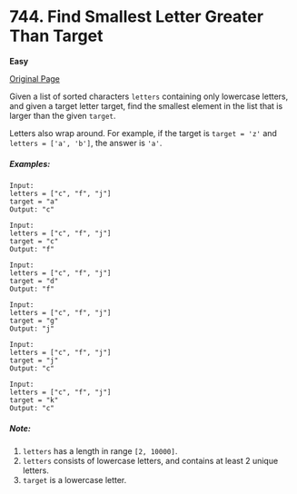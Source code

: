 # 744. Find Smallest Letter Greater Than Target

**Easy**

[Original Page](https://leetcode.com/problems/find-smallest-letter-greater-than-target/)

Given a list of sorted characters `letters` containing only lowercase letters, and given a target letter target, find the smallest element in the list that is larger than the given `target`.

Letters also wrap around. For example, if the target is `target = 'z'` and `letters = ['a', 'b']`, the answer is `'a'`.

##### Examples:
```
Input:
letters = ["c", "f", "j"]
target = "a"
Output: "c"

Input:
letters = ["c", "f", "j"]
target = "c"
Output: "f"

Input:
letters = ["c", "f", "j"]
target = "d"
Output: "f"

Input:
letters = ["c", "f", "j"]
target = "g"
Output: "j"

Input:
letters = ["c", "f", "j"]
target = "j"
Output: "c"

Input:
letters = ["c", "f", "j"]
target = "k"
Output: "c"
```
##### Note: 
1. `letters` has a length in range `[2, 10000]`.
2. `letters` consists of lowercase letters, and contains at least 2 unique letters.
3. `target` is a lowercase letter.